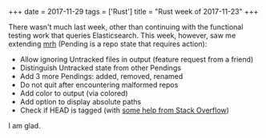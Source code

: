 +++
date = 2017-11-29
tags = ['Rust']
title = "Rust week of 2017-11-23"
+++

There wasn\'t much last week, other than continuing with the functional
testing work that queries Elasticsearch. This week, however, saw me
extending [mrh] (Pending is a repo state that requires action):

-   Allow ignoring Untracked files in output (feature request from a
    friend)
-   Distinguish Untracked state from other Pendings
-   Add 3 more Pendings: added, removed, renamed
-   Do not quit after encountering malformed repos
-   Add color to output (via colored)
-   Add option to display absolute paths
-   Check if HEAD is tagged (with [some help from Stack Overflow])

I am glad.

  [mrh]: https://crates.io/crates/mrh
  [some help from Stack Overflow]: https://stackoverflow.com/q/47500612/321731
